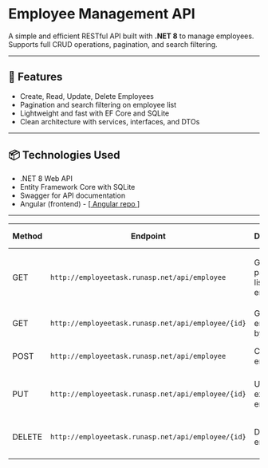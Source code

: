 # Employee Management API

A simple and efficient RESTful API built with **.NET 8** to manage employees.  
Supports full CRUD operations, pagination, and search filtering.

---

## 🚀 Features

- Create, Read, Update, Delete Employees  
- Pagination and search filtering on employee list  
- Lightweight and fast with EF Core and SQLite  
- Clean architecture with services, interfaces, and DTOs  

---

## 📦 Technologies Used

- .NET 8 Web API  
- Entity Framework Core with SQLite  
- Swagger for API documentation  
- Angular (frontend) - [[ Angular repo ](https://github.com/memobih/EmployeeTaskFront)]  

---
| Method | Endpoint                                              | Description                     | Request Body                                  | Response                      |
|--------|-------------------------------------------------------|---------------------------------|-----------------------------------------------|-------------------------------|
| GET    | `http://employeetask.runasp.net/api/employee`            | Get paginated list of employees | Query params: `search` (optional), `page`, `pageSize` | Returns list of employees + total count |
| GET    | `http://employeetask.runasp.net/api/employee/{id}`       | Get employee by ID              | N/A                                           | Employee object or 404         |
| POST   | `http://employeetask.runasp.net/api/employee`            | Create new employee             | Employee DTO JSON                             | Created Employee object        |
| PUT    | `http://employeetask.runasp.net/api/employee/{id}`       | Update existing employee        | Employee DTO JSON                             | `true` if updated, `false` if not found |
| DELETE | `http://employeetask.runasp.net/api/employee/{id}`       | Delete employee                 | N/A                                           | `true` if deleted, `false` if not found |

